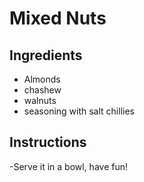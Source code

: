 # Mixed Nuts

## Ingredients
- Almonds
- chashew
- walnuts
- seasoning with salt chillies
  
## Instructions
-Serve it in a bowl, have fun!
